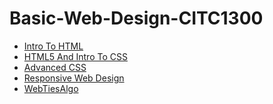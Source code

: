 # Basic-Web-Design-CITC1300




<ul>
    <li><a href="intro_to_html/index.html" target="_blank"> Intro To HTML</a></li>
    <li><a href="HTML5_intro_to_CSS/index.html" target="_blank"> HTML5 And Intro To CSS</a></li>
    <li><a href="adv_css/index.html" target="_blank">Advanced CSS</a></li>
    <li><a href="responsive/index.html" target="_blank">Responsive Web Design</a></li>
    <li><a href="WebTiesAlgo/index.html" target="_blank">WebTiesAlgo</a></li>

</ul>